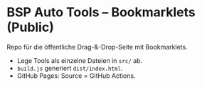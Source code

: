 # BSP Auto Tools – Bookmarklets (Public)

Repo für die öffentliche Drag-&-Drop-Seite mit Bookmarklets.

- Lege Tools als einzelne Dateien in `src/` ab.
- `build.js` generiert `dist/index.html`.
- GitHub Pages: Source = GitHub Actions.
